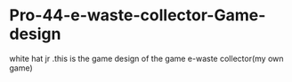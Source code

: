 # Pro-44-e-waste-collector-Game-design
white hat jr .this is the game design of the game e-waste collector(my own game)
